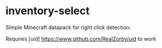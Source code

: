 # inventory-select
Simple Minecraft datapack for right click detection.

Requires [uid] https://www.github.com/RealZorby/uid to work
